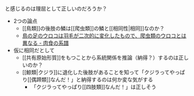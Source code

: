 と感じるのは理屈として正しいのだろうか？

>[https://twitter.com/kaisekiriu/status/1538122751827128320 @kaisekiriu]: 鳥の後肢を見て「鳥ってやっぱり恐竜の子孫なんだ」と感じるのは生物学的に正しいのだろうか？

-  2つの論点
	 - [[鳥類]]の後肢の鱗は[[爬虫類]]の鱗と[[相同性|相同]]なのか？
	 - [鳥の足のウロコは羽毛が二次的に変化したもので、爬虫類のウロコとは異なる - 肉食の系譜](https://blog.goo.ne.jp/theropod/e/1782cc8bd93bb2a5328950cd5de17327)
- 仮に相同だとして
	- [[共有原始形質]]をもつことから系統関係を推論（納得？）するのは正しいのか？
	- [[鯨類|クジラ]]に退化した後肢があることを知って「クジラってやっぱり[[偶蹄類]]なんだ！」と納得するのは何か変な気がする
		- 「クジラってやっぱり[[四肢類]]なんだ！」は正しそう